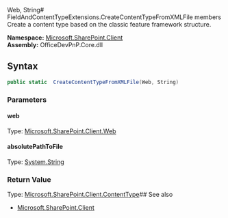 Web, String# FieldAndContentTypeExtensions.CreateContentTypeFromXMLFile members
Create a content type based on the classic feature framework structure.  

**Namespace:** [Microsoft.SharePoint.Client](Microsoft.SharePoint.Client.md)  
**Assembly:** OfficeDevPnP.Core.dll  
## Syntax
```C#
public static  CreateContentTypeFromXMLFile(Web, String)
```
### Parameters
#### web
Type: [Microsoft.SharePoint.Client.Web](Microsoft.SharePoint.Client.Web.md) 
#### 
#### absolutePathToFile
Type: [System.String](System.String.md) 
#### 
### Return Value
Type: [Microsoft.SharePoint.Client.ContentType](Microsoft.SharePoint.Client.ContentType.md)## See also
- [Microsoft.SharePoint.Client](Microsoft.SharePoint.Client.md)
